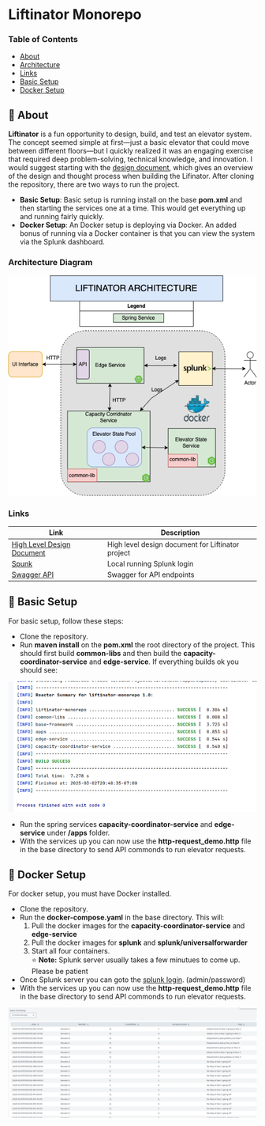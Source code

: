 # Liftinator Monorepo


### Table of Contents
- [About](#-about)
- [Architecture](#diagram)
- [Links](#links)
- [Basic Setup](#-basic-setup)
- [Docker Setup](#-docker-setup)

## 🚀 About

**Liftinator** is a fun opportunity to design, build, and test an elevator system. The concept seemed simple at first—just a basic elevator that could move between different floors—but I quickly realized it was an engaging exercise that required deep problem-solving, technical knowledge, and innovation. I would suggest starting with the [design document](https://github.com/ch39336699/liftinator/blob/main/files/Liftinator_HLD.docx), which gives an overview of the design and thought process when building the Lifinator. After cloning the repository, there are two ways to run the project.

- **Basic Setup**: Basic setup is running install on the base **pom.xml** and then starting the services one at a time. This would get everything up and running fairly quickly.
- **Docker Setup**: An Docker setup is deploying via Docker. An added bonus of running via a Docker container is that you can view the system via the Splunk dashboard.

### Architecture Diagram <a name="diagram"></a>
<p align="center">
  <img src="./files/archDiagram.png" alt="Size Limit CLI" width="738">
</p>

### Links <a name="links"></a>

| Link                                                                                                       | Description                                       |
|------------------------------------------------------------------------------------------------------------|---------------------------------------------------|
| [High Level Design Document](./files/Liftinator_HLD.docx) | High level design document for Liftinator project |
| [Spunk](http://localhost:8000/)                                                                            | Local running Splunk login                        |
| [Swagger API](http://localhost:8081/swagger-ui/index.html)                                                 | Swagger for API endpoints                         |

## 📝 Basic Setup
For basic setup, follow these steps:

* Clone the repository.
* Run **maven install** on the **pom.xml** the root directory of the project. This should first build **common-libs** and then build the **capacity-coordinator-service** and **edge-service**. If everything builds ok you should see:
<p align="center">
  <img src="./files/mavenbuild.png" alt="Size Limit CLI" width="738">
</p>

* Run the spring services **capacity-coordinator-service** and **edge-service**  under **/apps** folder.
* With the services up you can now use the **http-request_demo.http** file in the base directory to send API commonds to run elevator requests.

## 📝 Docker Setup
For docker setup, you must have Docker installed.
* Clone the repository.
* Run the **docker-compose.yaml** in the base directory. This will:
    1. Pull the docker images for the **capacity-coordinator-service** and **edge-service**
    2. Pull the docker images for **splunk** and **splunk/universalforwarder**
    3. Start all four containers. <br>
       ⭐ **Note:** Splunk server usually takes a few minutues to come up. Please be patient
* Once Splunk server you can goto the [splunk login](). (admin/password)
* With the services up you can now use the **http-request_demo.http** file in the base directory to send API commonds to run elevator requests.

<p align="center">
  <img src="./files/splunkTable.png" alt="Size Limit CLI" width="738">
</p>